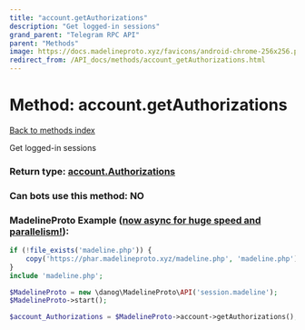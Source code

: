 ```yaml
---
title: "account.getAuthorizations"
description: "Get logged-in sessions"
grand_parent: "Telegram RPC API"
parent: "Methods"
image: https://docs.madelineproto.xyz/favicons/android-chrome-256x256.png
redirect_from: /API_docs/methods/account_getAuthorizations.html
---
```

# Method: account.getAuthorizations
[Back to methods index](index.html)



Get logged-in sessions



### Return type: [account.Authorizations](/API_docs/types/account.Authorizations.html)

### Can bots use this method: **NO**


### MadelineProto Example ([now async for huge speed and parallelism!](https://docs.madelineproto.xyz/docs/ASYNC.html)):


```php
if (!file_exists('madeline.php')) {
    copy('https://phar.madelineproto.xyz/madeline.php', 'madeline.php');
}
include 'madeline.php';

$MadelineProto = new \danog\MadelineProto\API('session.madeline');
$MadelineProto->start();

$account_Authorizations = $MadelineProto->account->getAuthorizations();
```

